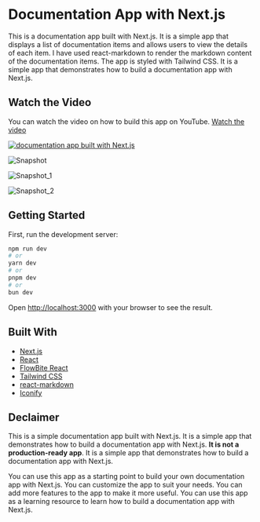 # Documentation App with Next.js

This is a documentation app built with Next.js. It is a simple app that displays a list of documentation items and allows users to view the details of each item. I have used react-markdown to render the markdown content of the documentation items. The app is styled with Tailwind CSS. It is a simple app that demonstrates how to build a documentation app with Next.js.

## Watch the Video

You can watch the video on how to build this app on YouTube. [Watch the video](https://www.youtube.com/watch?v=D2XNBcCw7BA)

[![documentation app built with Next.js](https://img.youtube.com/vi/D2XNBcCw7BA/0.jpg)](https://www.youtube.com/watch?v=D2XNBcCw7BA)

![Snapshot](https://github.com/user-attachments/assets/7b7dabbb-5119-4463-81fb-ee945b076408)

![Snapshot_1](https://github.com/user-attachments/assets/57fec74c-85a9-4016-9329-e8beeffeae0c)

![Snapshot_2](https://github.com/user-attachments/assets/be0a1db3-5ec7-4e58-835c-0fd15d0055f9)

## Getting Started

First, run the development server:

```bash
npm run dev
# or
yarn dev
# or
pnpm dev
# or
bun dev
```

Open [http://localhost:3000](http://localhost:3000) with your browser to see the result.

## Built With

- [Next.js](https://nextjs.org/)
- [React](https://reactjs.org/)
- [FlowBite React](https://flowbite-react.com/)
- [Tailwind CSS](https://tailwindcss.com/)
- [react-markdown](https://www.npmjs.com/package/react-markdown)
- [Iconify](https://iconify.design/)

## Declaimer

This is a simple documentation app built with Next.js. It is a simple app that demonstrates how to build a documentation app with Next.js. **It is not a production-ready app**. It is a simple app that demonstrates how to build a documentation app with Next.js.

You can use this app as a starting point to build your own documentation app with Next.js. You can customize the app to suit your needs. You can add more features to the app to make it more useful. You can use this app as a learning resource to learn how to build a documentation app with Next.js.
